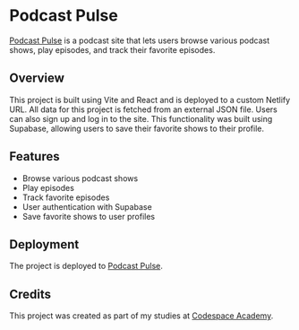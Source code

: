 # Podcast Pulse

[Podcast Pulse](https://podcastpulse1.netlify.app/) is a podcast site that lets users browse various podcast shows, play episodes, and track their favorite episodes.

## Overview

This project is built using Vite and React and is deployed to a custom Netlify URL. All data for this project is fetched from an external JSON file. Users can also sign up and log in to the site. This functionality was built using Supabase, allowing users to save their favorite shows to their profile.

## Features

- Browse various podcast shows
- Play episodes
- Track favorite episodes
- User authentication with Supabase
- Save favorite shows to user profiles

## Deployment

The project is deployed to [Podcast Pulse](https://podcastpulse1.netlify.app/).

## Credits

This project was created as part of my studies at [Codespace Academy](https://www.codespace.co.za/).
